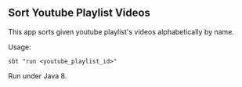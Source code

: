 ## Sort Youtube Playlist Videos

This app sorts given youtube playlist's videos alphabetically by name.

Usage:

    sbt "run <youtube_playlist_id>"

Run under Java 8.

